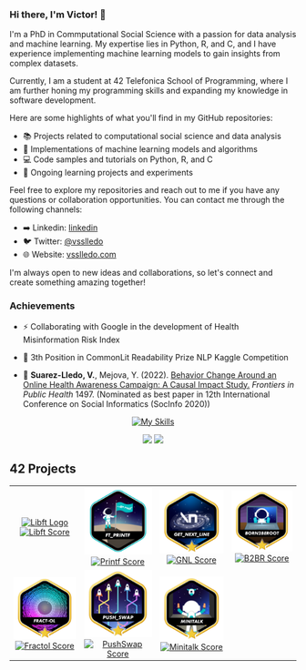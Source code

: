 ### Hi there, I'm Victor! 👋

I'm a PhD in Commputational Social Science with a passion for data analysis and machine learning. My expertise lies in Python, R, and C, and I have experience implementing machine learning models to gain insights from complex datasets.

Currently, I am a student at 42 Telefonica School of Programming, where I am further honing my programming skills and expanding my knowledge in software development.

Here are some highlights of what you'll find in my GitHub repositories:

- 📚 Projects related to computational social science and data analysis
- 🤖 Implementations of machine learning models and algorithms
- 💻 Code samples and tutorials on Python, R, and C
- 🌱 Ongoing learning projects and experiments

Feel free to explore my repositories and reach out to me if you have any questions or collaboration opportunities. You can contact me through the following channels:

- ➡️ Linkedin: [linkedin](www.linkedin.com/in/victor-sanz-suarez-lledo)
- 🐦 Twitter: [@vsslledo](https://twitter.com/vsslledo)
- 🌐 Website: [vsslledo.com](https://vsslledo.com)

I'm always open to new ideas and collaborations, so let's connect and create something amazing together!

### Achievements

 * ⚡ Collaborating with Google in the development of Health Misinformation Risk Index

 * 🥉 3th Position in CommonLit Readability Prize NLP Kaggle Competition 

 * 🚀 **Suarez-Lledo, V.**, Mejova, Y. (2022). [Behavior Change Around an Online Health Awareness Campaign: A Causal Impact Study.](https://doi.org/10.3389/FPUBH.2022.857531) *Frontiers in Public Health* 1497. (Nominated as best paper in 12th International Conference on Social Informatics (SocInfo 2020))

<p align="center">
    <a href="https://github.com/VictorSuarezL/VictorSuarezL">
        <img src="https://skillicons.dev/icons?i=python,r,c,javascript,bash,cmake,git,sklearn,html,css,sqlite,mysql,mongodb,vscode,vim,atom&perline=8" alt="My Skills">
    </a>
</p>

<p align="center">
  <img src="https://github-readme-stats.vercel.app/api/top-langs/?username=VictorSuarezL&layout=compact&theme=great-gatsby&hide_border=false" />
  <img src="https://so-stats-kurt-liao.vercel.app/api?user=7654451&cache=true" >
  </a>
</p>


## 42 Projects

<table style="margin: auto;">
    <tr>
       <td style="text-align: center;">
    <a href="https://github.com/VictorSuarezL/42Libft">
        <img src="https://raw.githubusercontent.com/ayogun/42-project-badges/main/badges/libftm.png" alt="Libft Logo">
        <br>
        <img src="https://img.shields.io/badge/Score-125%2F100-brightgreen" alt="Libft Score">
    </a>
</td>

<td style="text-align: center;">
    <a href="https://github.com/VictorSuarezL/42Printf">
        <img src="https://raw.githubusercontent.com/mcombeau/mcombeau/main/42_badges/ft_printfe.png" alt="Printf Logo">
        <br>
        <img src="https://img.shields.io/badge/Score-100%2F100-brightgreen" alt="Printf Score">
    </a>
</td>

<td style="text-align: center;">
    <a href="https://github.com/VictorSuarezL/42GNL">
        <img src="https://raw.githubusercontent.com/mcombeau/mcombeau/main/42_badges/get_next_linem.png" alt="GNL Logo">
        <br>
        <img src="https://img.shields.io/badge/Score-125%2F100-brightgreen" alt="GNL Score">
    </a>
</td>

<td style="text-align: center;">
    <a href="https://github.com/gemartin99/Born2beroot-Tutorial">
        <img src="https://raw.githubusercontent.com/mcombeau/mcombeau/main/42_badges/born2berootm.png" alt="B2BR Logo">
        <br>
        <img src="https://img.shields.io/badge/Score-125%2F100-brightgreen" alt="B2BR Score">
    </a>
</td>
</td>
    </tr>
    <!-- <td style="text-align: center;">
    <a href="https://projects.intra.42.fr/projects/exam-rank-02/projects_users/3450228">
        <img src="https://github.com/VictorSuarezL/Badges/blob/main/surveym%20(5).png?raw=true" alt="Exam Logo">
        <br>
        <img src="https://img.shields.io/badge/Score-100%2F100-brightgreen" alt="Exam Score">
    </a>
    </td> -->
 <td style="text-align: center;">
    <a href="https://github.com/VictorSuarezL/42Fractol">
        <img src="https://raw.githubusercontent.com/mcombeau/mcombeau/main/42_badges/fract-olm.png" alt="Fractol Logo">
        <br>
        <img src="https://img.shields.io/badge/Score-Evaluating-brightgreen" alt="Fractol Score">
    </a>
</td>
 <td style="text-align: center;">
    <a href="https://github.com/VictorSuarezL/42PushSwap">
        <img src="https://raw.githubusercontent.com/mcombeau/mcombeau/main/42_badges/push_swapm.png" alt="PushSwap Logo">
        <br>
        <img src="https://img.shields.io/badge/Score-Evaluating-brightgreen" alt="PushSwap Score">
    </a>
</td>
 <td style="text-align: center;">
    <a href="https://github.com/VictorSuarezL/42Minitalk">
        <img src="https://raw.githubusercontent.com/mcombeau/mcombeau/main/42_badges/minitalkm.png" alt="Minitalk Logo">
        <br>
        <img src="https://img.shields.io/badge/Score-Ongoing-brightgreen" alt="Minitalk Score">
    </a>
</td>
</table>

